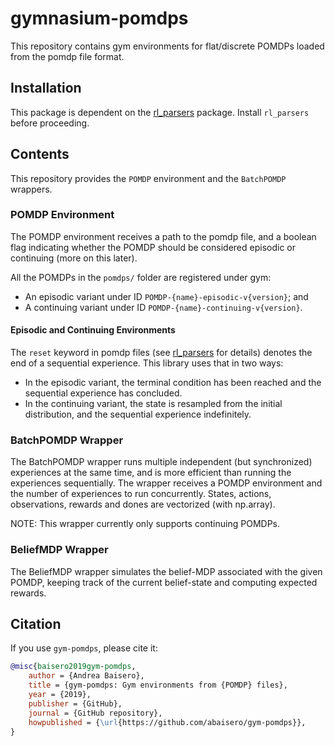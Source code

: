 # gymnasium-pomdps

This repository contains gym environments for flat/discrete POMDPs loaded from
the pomdp file format.

## Installation

This package is dependent on the
[rl_parsers](https://github.com/abaisero/rl_parsers) package.  Install
`rl_parsers` before proceeding.

## Contents

This repository provides the `POMDP` environment and the `BatchPOMDP` wrappers.

### POMDP Environment

The POMDP environment receives a path to the pomdp file, and a boolean flag
indicating whether the POMDP should be considered episodic or continuing (more
on this later).

All the POMDPs in the `pomdps/` folder are registered under gym:

 * An episodic variant under ID `POMDP-{name}-episodic-v{version}`; and
 * A continuing variant under ID `POMDP-{name}-continuing-v{version}`.

#### Episodic and Continuing Environments

The `reset` keyword in pomdp files (see
[rl_parsers](https://github.com/abaisero/rl_parsers) for details) denotes the
end of a sequential experience.  This library uses that in two ways:

 * In the episodic variant, the terminal condition has been reached and the
   sequential experience has concluded.
 * In the continuing variant, the state is resampled from the initial
   distribution, and the sequential experience indefinitely.

### BatchPOMDP Wrapper

The BatchPOMDP wrapper runs multiple independent (but synchronized) experiences
at the same time, and is more efficient than running the experiences
sequentially.  The wrapper receives a POMDP environment and the number of
experiences to run concurrently.  States, actions, observations, rewards and
dones are vectorized (with np.array).

NOTE:  This wrapper currently only supports continuing POMDPs.

### BeliefMDP Wrapper

The BeliefMDP wrapper simulates the belief-MDP associated with the given POMDP,
keeping track of the current belief-state and computing expected rewards.

## Citation

If you use `gym-pomdps`, please cite it:

```bibtex
@misc{baisero2019gym-pomdps,
    author = {Andrea Baisero},
    title = {gym-pomdps: Gym environments from {POMDP} files},
    year = {2019},
    publisher = {GitHub},
    journal = {GitHub repository},
    howpublished = {\url{https://github.com/abaisero/gym-pomdps}},
}
```
